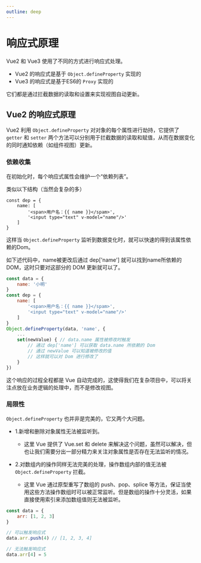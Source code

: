 ```yaml
---
outline: deep
---
```

# 响应式原理

Vue2 和 Vue3 使用了不同的方式进行响应式处理。

- Vue2 的响应式是基于 `Object.defineProperty` 实现的
- Vue3 的响应式是基于ES6的 `Proxy` 实现的

它们都是通过拦截数据的读取和设置来实现视图自动更新。

## Vue2 的响应式原理

Vue2 利用 `Object.defineProperty` 对对象的每个属性进行劫持，它提供了 `getter` 和 `setter` 两个方法可以分别用于拦截数据的读取和赋值，从而在数据变化的同时通知依赖（如组件视图）更新。

### 依赖收集

在初始化时，每个响应式属性会维护一个“依赖列表”。

类似以下结构（当然会复杂的多）
```
const dep = {
    name: [
        '<span>用户名：{{ name }}</spam>',
        '<input type="text" v-model="name"/>'
    ]
}
```

这样当 `Object.defineProperty` 监听到数据变化时，就可以快速的得到该属性依赖的Dom。

如下述代码中，name被更改后通过 dep['name'] 就可以找到name所依赖的 DOM，这时只要对这部分的 DOM 更新就可以了。

```javascript
const data = {
    name: '小明'
}
const dep = {
    name: [
        '<span>用户名：{{ name }}</spam>',
        '<input type="text" v-model="name"/>'
    ]
}
Object.defineProperty(data, 'name', {
    ...
    set(newValue) { // data.name 属性被修改时触发
        // 通过 dep['name'] 可以获取 data.name 所依赖的 Dom
        // 通过 newValue 可以知道被修改的值
        // 这样就可以对 Dom 进行修改了
    }
})
```

这个响应的过程全程都是 Vue 自动完成的，这使得我们在复杂项目中，可以将关注点放在业务逻辑的处理中，而不是修改视图。

### 局限性

`Object.defineProperty` 也并非是完美的，它又两个大问题。

- 1.新增和删除对象属性无法被监听到。
    - 这里 Vue 提供了 Vue.set 和 delete 来解决这个问题，虽然可以解决，但也让我们需要分出一部分精力来关注对象属性是否存在无法监听的情况。

- 2.对数组内的操作同样无法完美的处理，操作数组内部的值无法被 `Object.defineProperty` 拦截。
    - 这里 Vue 通过原型重写了数组的 push、pop、splice 等方法，保证当使用这些方法操作数组时可以被正常监听。但是数组的操作十分灵活，如果直接使用索引来添加数组值则无法被监听。

```javascript
const data = {
    arr: [1, 2, 3]
}

// 可以触发响应式
data.arr.push(4) // [1, 2, 3, 4]

// 无法触发响应式
data.arr[4] = 5
```